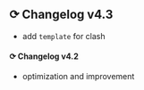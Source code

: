 ## ⟳ Changelog v4.3
- add `template` for clash

#### ⟳ Changelog v4.2
- optimization and improvement